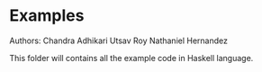 # Examples

Authors: Chandra Adhikari
         Utsav Roy
	 Nathaniel Hernandez

This folder will contains all the example code in Haskell language.
